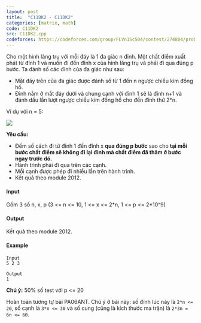 ```yaml
---
layout: post
title:  "C11DK2 - C11DK2"
categories: [matrix, math]
code: C11DK2
src: C11DK2.cpp
codeforces: https://codeforces.com/group/FLVn1Sc504/contest/274804/problem/W
---
```


Cho một hình lăng trụ với mỗi đáy là 1 đa giác n đỉnh. Một chất điểm xuất phát từ đỉnh 1 và muốn đi đến đỉnh x của hình lăng trụ và phải đi qua đúng p bước. Ta đánh số các đỉnh của đa giác như sau:
+ Mặt đáy trên của đa giác được đánh số từ 1 đến n ngược chiều kim đồng hồ.
+ Đỉnh nằm ở mắt đáy dưới và chung cạnh với đỉnh 1 sẽ là đỉnh n+1 và đánh dấu lần lượt ngược chiều kim đồng hồ cho đến đỉnh thứ 2\*n.

Ví dụ với n = 5:

![](https://dl.dropboxusercontent.com/u/44735005/C11%20Contest/C11DK2.png)

**Yêu cầu:**

+ Đếm số cách đi từ đỉnh 1 đến đỉnh x **qua đúng p bước** sao cho **tại mỗi bước chất điểm sẽ không đi lại đỉnh mà chất điểm đã thăm ở bước ngay trước đó.**
+ Hành trình phải đi qua trên các cạnh.
+ Mỗi cạnh được phép đi nhiều lần trên hành trình.
+ Kết quả theo module 2012.

#### Input

Gồm 3 số n, x, p (3 <= n <= 10, 1 <= x <= 2\*n, 1 <= p <= 2\*10^9)

#### Output

Kết quả theo module 2012.

#### Example

```
Input
5 2 3

Output
1
```

**Chú ý:** 50% số test với p <= 20

<!--more-->


Hoàn toàn tương tự bài PA06ANT. Chú ý ở bài này: số đỉnh lúc này là `2*n <= 20`, số cạnh là `3*n <= 30` và số cung (cũng là kích thước ma trận) là `2*3n = 6n <= 60`.
